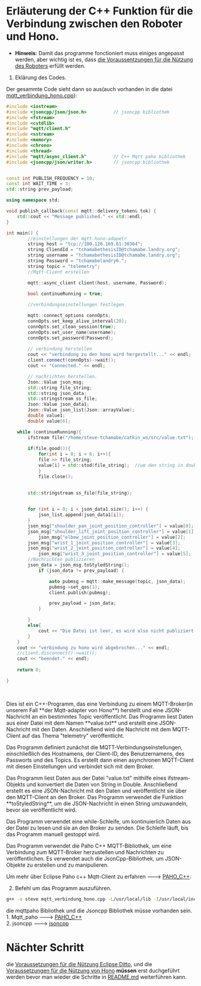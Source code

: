 # Erläuterung der C++ Funktion für die Verbindung zwischen den Roboter und Hono.

- **Hinweis**: Damit das programme fonctioniert muss einiges angepasst werden, aber wichtig ist es, dass [die Voraussentzungen für die Nützung des Roboters](../Roboter_Voraussetzungen/README.md) erfüllt werden.

1. Eklärung des Codes.

Der gesammte Code sieht dann so aus(auch vorhanden in die datei [mqtt_verbindung_hono.cpp](mqtt_verbindung_hono.cpp)):

```c++
#include <iostream>
#include <jsoncpp/json/json.h>			// jsoncpp bibliothek
#include <fstream>
#include <cstdlib>
#include "mqtt/client.h"
#include <sstream>
#include <memory>
#include <chrono>
#include <thread>
#include "mqtt/async_client.h"			// C++ Mqtt paho bibliothek
#include <jsoncpp/json/writer.h>		// jsoncpp bibliothek


const int PUBLISH_FREQUENCY = 10;
const int WAIT_TIME = 3;
std::string prev_payload;

using namespace std;

void publish_callback(const mqtt::delivery_token& tok) {
    std::cout << "Message published." << std::endl;
}

int main() {
    	//einstellungen der mqtt-hono-adapetr
		string host = "tcp://100.120.169.61:30364";
    	string CliendId = "tchamabethesisID@tchamabe.landry.org";
    	string username = "tchamabethesisID@tchamabe.landry.org";
    	string Password = "tchamabelandry6.";
    	string topic = "telemetry";
    	//Mqtt-Client erstellen

    	mqtt::async_client client(host, username, Password);

		bool continueRunning = true;
	
    	//verbindungseinstellungen festlegen

    	mqtt::connect_options connOpts;
    	connOpts.set_keep_alive_interval(20);
    	connOpts.set_clean_session(true);
    	connOpts.set_user_name(username);
    	connOpts.set_password(Password);
	
    	// verbindung herstellen 
    	cout << "verbindung zu den hono wird hergestellt..." << endl;
    	client.connect(connOpts)->wait();
    	cout << "Connected." << endl;

    	// nachrichten herstellen.
    	Json::Value json_msg;
		std::string file_string;
		std::string json_data;
		std::stringstream ss_file;
		Json::Value json_data1;
		Json::Value json_list(Json::arrayValue);
		double value1;
		double value[6];

	while (continueRunning){
		ifstream file("/home/steve-tchamabe/catkin_ws/src/value.txt");
		
		if(file.good()){
			for(int i = 0; i < 6; i++){
			file >> file_string;
			value[i] = std::stod(file_string);	//um den string in double zu convertieren 
			}
			file.close();
		

		std::stringstream ss_file(file_string);

		
    	for (int i = 0; i < json_data1.size(); i++) {
        	json_list.append(json_data1[i]);
    	}	
		json_msg["shoulder_pan_joint_position_controller"] = value[0];
		json_msg["shoulder_lift_joint_position_controller"] = value[1];
			json_msg["elbow_joint_position_controller"] = value[2];
		json_msg["wrist_1_joint_position_controller"] = value[3];
		json_msg["wrist_2_joint_position_controller"] = value[4];
			json_msg["wrist_3_joint_position_controller"] = value[5];
    	//Nachrichten publizieren
		json_data = json_msg.toStyledString();
			if (json_data != prev_payload) {

				auto pubmsg = mqtt::make_message(topic, json_data);
				pubmsg->set_qos(1);
				client.publish(pubmsg);

				prev_payload = json_data;
			}

		}
		else{
			cout << "Die Datei ist leer, es wird also nicht publiziert." << endl;
		}
	}
	cout << "verbindung zu hono wird abgebrochen..." << endl;
	//client.disconnect()->wait();
	cout << "beendet." << endl;
	
	return 0;

}
```
</br>
<p>Dies ist ein C++-Programm, das eine Verbindung zu einem MQTT-Broker(in unserem Fall **der Mqtt-adapter von Hono**) herstellt und eine JSON-Nachricht an ein bestimmtes Topic veröffentlicht. Das Programm liest Daten aus einer Datei mit dem Namen **value.txt** und erstellt eine JSON-Nachricht mit den Daten. Anschließend wird die Nachricht mit dem MQTT-Client auf das Thema "telemetry" veröffentlicht.</p>
<p>Das Programm definiert zunächst die MQTT-Verbindungseinstellungen, einschließlich des Hostnamens, der Client-ID, des Benutzernamens, des Passworts und des Topics. Es erstellt dann einen asynchronen MQTT-Client mit diesen Einstellungen und verbindet sich mit dem Broker.</p>
<p>Das Programm liest Daten aus der Datei "value.txt" mithilfe eines ifstream-Objekts und konvertiert die Daten von String in Double. Anschließend erstellt es eine JSON-Nachricht mit den Daten und veröffentlicht sie über den MQTT-Client an den Broker. Das Programm verwendet die Funktion **toStyledString**, um die JSON-Nachricht in einen String umzuwandeln, bevor sie veröffentlicht wird.</p>
<p>Das Programm verwendet eine while-Schleife, um kontinuierlich Daten aus der Datei zu lesen und sie an den Broker zu senden. Die Schleife läuft, bis das Programm manuell gestoppt wird.</p>
<p>Das Programm verwendet die Paho C++ MQTT-Bibliothek, um eine Verbindung zum MQTT-Broker herzustellen und Nachrichten zu veröffentlichen. Es verwendet auch die JsonCpp-Bibliothek, um JSON-Objekte zu erstellen und zu manipulieren.</p>

Um mehr über Eclipse Paho c++ Mqtt-Client zu erfahren ---> [PAHO_C++](https://github.com/eclipse/paho.mqtt.cpp).

2. Befehl um das Programm auszuführen.

```bash
g++ -o steve mqtt_verbindung_hono.cpp -L/usr/local/lib -I/usr/local/include -lpaho-mqttpp3 -lpaho-mqtt3c -ljsoncpp
```
die mqttpaho Bibliothek und die Jsoncpp Bibliothek müsse vorhanden sein. </br>
    1. Mqtt_paho ---> [PAHO_C++](https://github.com/eclipse/paho.mqtt.cpp) </br>
    2. jsoncpp   ---> [jsoncpp](https://github.com/open-source-parsers/jsoncpp) 

# Nächter Schritt

die [Voraussetzungen für die Nützung Eclipse Ditto](../Ditto_Vorausetzungen/README.md), und die [Voraussetzungen für die Nützung von Hono](../Hono_Vorausetungen/README.md) **müssen** erst duchgeführt werden bevor man wieder die Schritte in [README.md](../../README.md) weiterführen kann.